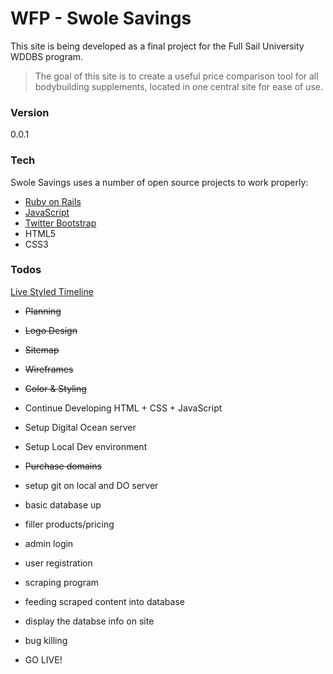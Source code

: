 # WFP - Swole Savings

This site is being developed as a final project for the Full Sail University WDDBS program.

> The goal of this site is to create a useful price comparison tool for all bodybuilding supplements, located in one central site for ease of use. 


### Version
0.0.1

### Tech

Swole Savings uses a number of open source projects to work properly:

* [Ruby on Rails]
* [JavaScript]
* [Twitter Bootstrap]
* HTML5
* CSS3




### Todos
[Live Styled Timeline]
 - ~~Planning~~
 - ~~Logo Design~~
 - ~~Sitemap~~
 - ~~Wireframes~~
 - ~~Color & Styling~~
 - Continue Developing HTML + CSS + JavaScript
 - Setup Digital Ocean server
 - Setup Local Dev environment
 - ~~Purchase domains~~
 - setup git on local and DO server
 - basic database up
 - filler products/pricing
 - admin login
 - user registration
 - scraping program
 - feeding scraped content into database
 - display the databse info on site
 - bug killing
 - GO LIVE!


   [Ruby on Rails]: <http://rubyonrails.org/>
   [JavaScript]: <https://www.javascript.com/>
   [Twitter Bootstrap]: <http://getbootstrap.com/>
   [Live Styled Timeline]: <https://www.preceden.com/timelines/265306-swolesavings>

